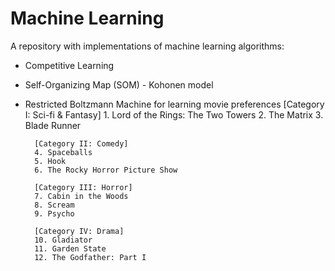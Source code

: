 # Machine Learning

A repository with implementations of machine learning algorithms:
- Competitive Learning
- Self-Organizing Map (SOM) - Kohonen model
- Restricted Boltzmann Machine for learning movie preferences
	 	[Category I: Sci-fi & Fantasy]
		1. Lord of the Rings: The Two Towers
		2. The Matrix
		3. Blade Runner
		
		[Category II: Comedy]
		4. Spaceballs
		5. Hook
		6. The Rocky Horror Picture Show
		
		[Category III: Horror]
		7. Cabin in the Woods
		8. Scream
		9. Psycho
		
		[Category IV: Drama]
		10. Gladiator
		11. Garden State
		12. The Godfather: Part I

